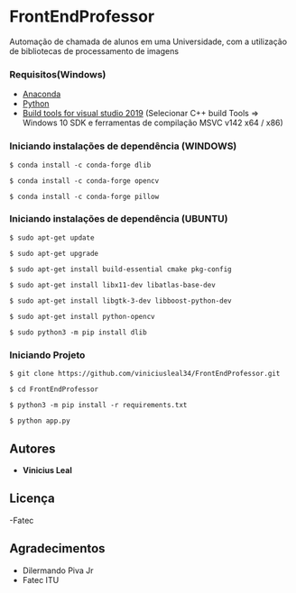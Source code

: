 # FrontEndProfessor
Automação de chamada de alunos em uma Universidade, com a utilização de bibliotecas de processamento de imagens

### Requisitos(Windows)

 - [Anaconda](https://www.anaconda.com/products/individual)
 - [Python](https://www.python.org/downloads/) 
 - [Build tools for visual studio 2019](https://visualstudio.microsoft.com/pt-br/downloads/)
    (Selecionar C++ build Tools => Windows 10 SDK e ferramentas de compilação MSVC v142 x64 / x86)

 
### Iniciando instalações de dependência (WINDOWS)
```
$ conda install -c conda-forge dlib
```
```
$ conda install -c conda-forge opencv
```
```
$ conda install -c conda-forge pillow
```

### Iniciando instalações de dependência (UBUNTU)
```
$ sudo apt-get update
```
```
$ sudo apt-get upgrade
```
```
$ sudo apt-get install build-essential cmake pkg-config
```
```
$ sudo apt-get install libx11-dev libatlas-base-dev
```
```
$ sudo apt-get install libgtk-3-dev libboost-python-dev
```
```
$ sudo apt-get install python-opencv
```
```
$ sudo python3 -m pip install dlib
```
### Iniciando Projeto
```
$ git clone https://github.com/viniciusleal34/FrontEndProfessor.git
```
```
$ cd FrontEndProfessor
```
```
$ python3 -m pip install -r requirements.txt
```
```
$ python app.py
```


## Autores

* **Vinicius Leal**

## Licença
 
 -Fatec

## Agradecimentos

* Dilermando Piva Jr
* Fatec ITU

